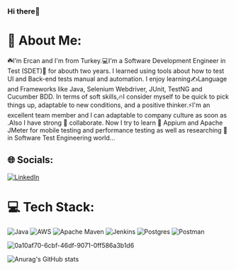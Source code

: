 ### Hi there👋 
   
	
# 💫 About Me:
☘️I’m Ercan and I'm from Turkey.💻I'm a Software Development Engineer in Test (SDET)🔭 for abouth two years. I learned using tools about how to test UI and Back-end tests manual and automation. I enjoy learning✍️Language and Frameworks like Java, Selenium Webdriver, JUnit, TestNG and Cucumber BDD. In terms of soft skills,🔥I consider myself to be quick to pick things up, adaptable to new conditions, and a positive thinker.⚡I'm an excellent team member and I can adaptable to company culture as soon as .Also I have strong 💪 collaborate. Now I try to learn 🌱 Appium and Apache JMeter for mobile testing and performance testing as well as researching 🤔 in Software Test Engineering world...

## 🌐 Socials:
[![LinkedIn](https://img.shields.io/badge/LinkedIn-%230077B5.svg?logo=linkedin&logoColor=white)](https://www.linkedin.com/in/ercanaltun)

# 💻 Tech Stack:
![Java](https://img.shields.io/badge/java-%23ED8B00.svg?style=for-the-badge&logo=java&logoColor=white) ![AWS](https://img.shields.io/badge/AWS-%23FF9900.svg?style=for-the-badge&logo=amazon-aws&logoColor=white) ![Apache Maven](https://img.shields.io/badge/Apache%20Maven-C71A36?style=for-the-badge&logo=Apache%20Maven&logoColor=white) ![Jenkins](https://img.shields.io/badge/jenkins-%232C5263.svg?style=for-the-badge&logo=jenkins&logoColor=white) ![Postgres](https://img.shields.io/badge/postgres-%23316192.svg?style=for-the-badge&logo=postgresql&logoColor=white) ![Postman](https://img.shields.io/badge/Postman-FF6C37?style=for-the-badge&logo=postman&logoColor=white)




![0a10af70-6cbf-46df-9071-0ff586a3b1d6](https://user-images.githubusercontent.com/110672975/236626794-2e4c6a28-cfd5-4ebc-be87-6caeee1938fb.gif)


![Anurag's GitHub stats](https://github-readme-stats.vercel.app/api?username=ercanaltun=true&theme=transparent)




<!-- Proudly created with GPRM ( https://gprm.itsvg.in ) -->	




	
	

